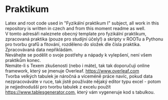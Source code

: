 # Praktikum
Latex and root code used in "Fyzikální praktikum I" subject, all work in this repository is written in czech and from this moment readme as well. <br />
V tomto adresáři naleznete obecný template pro fyzikální praktikum, zpracovaná praktika (pouze pro studijní účely!) a skripty v ROOTu a Pythonu pro tvorbu grafů a fitování, rozděleno do složek dle čísla praktika. Zpracovávaná data nepřikládám. <br />
Neváhejte se podělit o svoje postřehy a nápady k vylepšení, není všem praktikům konec. <br />
Nemáte-li s Texem zkušenosti (nebo i máte), tak tak doporučuji online framework, který se jmenuje Overleaf. https://www.overleaf.com <br />
Tvorba velkých tabulek je náročná a víceméně práce navíc, pokud data nezpracováváte v ruce, tak jistě používáte nějaký editor typu excel - potom je nejjednodušší pro tvorbu tabulek z excelu použít https://www.tablesgenerator.com, který vám vygeneruje kod s tabulkou. <br />
